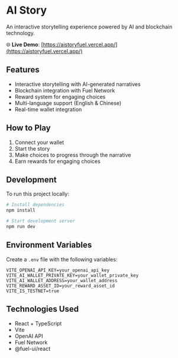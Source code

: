 # AI Story

An interactive storytelling experience powered by AI and blockchain technology.

🌐 **Live Demo**: [https://aistoryfuel.vercel.app/](https://aistoryfuel.vercel.app/)

## Features

- Interactive storytelling with AI-generated narratives
- Blockchain integration with Fuel Network
- Reward system for engaging choices
- Multi-language support (English & Chinese)
- Real-time wallet integration

## How to Play

1. Connect your wallet
2. Start the story
3. Make choices to progress through the narrative
4. Earn rewards for engaging choices

## Development

To run this project locally:

```bash
# Install dependencies
npm install

# Start development server
npm run dev
```

## Environment Variables

Create a `.env` file with the following variables:

```env
VITE_OPENAI_API_KEY=your_openai_api_key
VITE_AI_WALLET_PRIVATE_KEY=your_wallet_private_key
VITE_AI_WALLET_ADDRESS=your_wallet_address
VITE_REWARD_ASSET_ID=your_reward_asset_id
VITE_IS_TESTNET=true
```

## Technologies Used

- React + TypeScript
- Vite
- OpenAI API
- Fuel Network
- @fuel-ui/react
